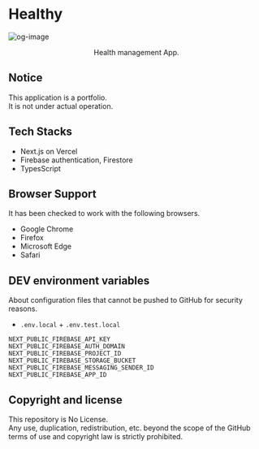# Healthy

![og-image](https://user-images.githubusercontent.com/53631280/113713042-d351cb00-9721-11eb-8dba-40efcaf834d7.jpg)

<p align="center">Health management App.</p>

## Notice

This application is a portfolio.<br>
It is not under actual operation.

## Tech Stacks

- Next.js on Vercel
- Firebase authentication, Firestore
- TypesScript

## Browser Support

It has been checked to work with the following browsers.

- Google Chrome
- Firefox
- Microsoft Edge
- Safari

## DEV environment variables

About configuration files that cannot be pushed to GitHub for security reasons.

- `.env.local` + `.env.test.local`

```
NEXT_PUBLIC_FIREBASE_API_KEY
NEXT_PUBLIC_FIREBASE_AUTH_DOMAIN
NEXT_PUBLIC_FIREBASE_PROJECT_ID
NEXT_PUBLIC_FIREBASE_STORAGE_BUCKET
NEXT_PUBLIC_FIREBASE_MESSAGING_SENDER_ID
NEXT_PUBLIC_FIREBASE_APP_ID
```

## Copyright and license

This repository is No License.<br>
Any use, duplication, redistribution, etc. beyond the scope of the GitHub terms of use and copyright law is strictly prohibited.
